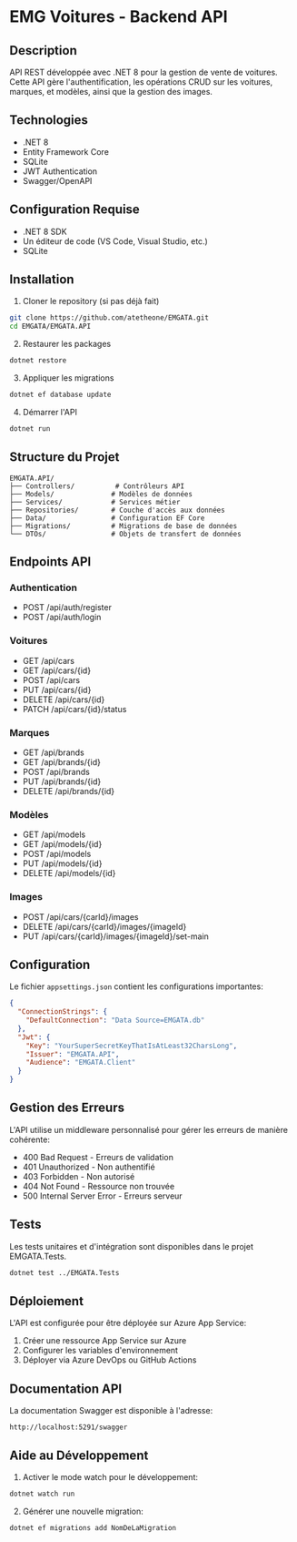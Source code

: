 # EMG Voitures - Backend API

## Description

API REST développée avec .NET 8 pour la gestion de vente de voitures. Cette API gère l'authentification, les opérations CRUD sur les voitures, marques, et modèles, ainsi que la gestion des images.

## Technologies

- .NET 8
- Entity Framework Core
- SQLite
- JWT Authentication
- Swagger/OpenAPI

## Configuration Requise

- .NET 8 SDK
- Un éditeur de code (VS Code, Visual Studio, etc.)
- SQLite

## Installation

1. Cloner le repository (si pas déjà fait)

```bash
git clone https://github.com/atetheone/EMGATA.git
cd EMGATA/EMGATA.API
```

2. Restaurer les packages

```bash
dotnet restore
```

3. Appliquer les migrations

```bash
dotnet ef database update
```

4. Démarrer l'API

```bash
dotnet run
```

## Structure du Projet

```
EMGATA.API/
├── Controllers/          # Contrôleurs API
├── Models/              # Modèles de données
├── Services/            # Services métier
├── Repositories/        # Couche d'accès aux données
├── Data/                # Configuration EF Core
├── Migrations/          # Migrations de base de données
└── DTOs/                # Objets de transfert de données
```

## Endpoints API

### Authentication

- POST /api/auth/register
- POST /api/auth/login

### Voitures

- GET /api/cars
- GET /api/cars/{id}
- POST /api/cars
- PUT /api/cars/{id}
- DELETE /api/cars/{id}
- PATCH /api/cars/{id}/status

### Marques

- GET /api/brands
- GET /api/brands/{id}
- POST /api/brands
- PUT /api/brands/{id}
- DELETE /api/brands/{id}

### Modèles

- GET /api/models
- GET /api/models/{id}
- POST /api/models
- PUT /api/models/{id}
- DELETE /api/models/{id}

### Images

- POST /api/cars/{carId}/images
- DELETE /api/cars/{carId}/images/{imageId}
- PUT /api/cars/{carId}/images/{imageId}/set-main

## Configuration

Le fichier `appsettings.json` contient les configurations importantes:

```json
{
  "ConnectionStrings": {
    "DefaultConnection": "Data Source=EMGATA.db"
  },
  "Jwt": {
    "Key": "YourSuperSecretKeyThatIsAtLeast32CharsLong",
    "Issuer": "EMGATA.API",
    "Audience": "EMGATA.Client"
  }
}
```

## Gestion des Erreurs

L'API utilise un middleware personnalisé pour gérer les erreurs de manière cohérente:

- 400 Bad Request - Erreurs de validation
- 401 Unauthorized - Non authentifié
- 403 Forbidden - Non autorisé
- 404 Not Found - Ressource non trouvée
- 500 Internal Server Error - Erreurs serveur

## Tests

Les tests unitaires et d'intégration sont disponibles dans le projet EMGATA.Tests.

```bash
dotnet test ../EMGATA.Tests
```

## Déploiement

L'API est configurée pour être déployée sur Azure App Service:

1. Créer une ressource App Service sur Azure
2. Configurer les variables d'environnement
3. Déployer via Azure DevOps ou GitHub Actions

## Documentation API

La documentation Swagger est disponible à l'adresse:

```
http://localhost:5291/swagger
```

## Aide au Développement

1. Activer le mode watch pour le développement:

```bash
dotnet watch run
```

2. Générer une nouvelle migration:

```bash
dotnet ef migrations add NomDeLaMigration
```
